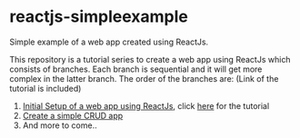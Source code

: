 # reactjs-simpleexample
Simple example of a web app created using ReactJs.

This repository is a tutorial series to create a web app using ReactJs which consists of branches. Each branch is sequential and it will get more complex in the latter branch. The order of the branches are: (Link of the tutorial is included)
1. [Initial Setup of a web app using ReactJs](https://github.com/samuelalvin/reactjs-simpleexample/tree/initialSetup), click [here](http://www.palador.com/2017/03/17/angular-2-vs-reactjs-part-1-setting-an-app-up-from-scratch/) for the tutorial
2. [Create a simple CRUD app](https://github.com/samuelalvin/reactjs-simpleexample/tree/simpleList)
3. And more to come..
